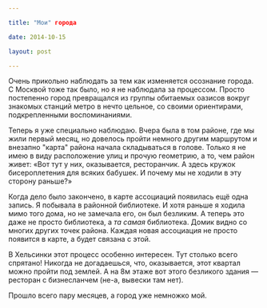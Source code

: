 ```yaml
---

title: "Мои" города

date: 2014-10-15

layout: post

---
```

Очень прикольно наблюдать за тем как изменяется осознание города. С Москвой тоже так было, но я не наблюдала за процессом. Просто постепенно город превращался из группы обитаемых оазисов вокруг знакомых станций метро в нечто цельное, со своими ориентирами, подкрепленными воспоминаниями.
<excerpt/>

Теперь я уже специально наблюдаю. Вчера была в том районе, где мы жили первый месяц, но довелось пройти немного другим маршрутом и внезапно "карта" района начала складываться в голове. Только я не имею в виду расположение улиц и прочую геометрию, а то, чем район живет: «Вот тут у них, оказывается, ресторанчик. А здесь кружок бисероплетения для всяких бабушек. И почему мы не ходили в эту сторону раньше?»

Когда дело было закончено, в карте ассоциаций появилась ещё одна запись. Я побывала в районной библиотеке. И хотя раньше я ходила мимо того дома, но не замечала его, он был безликим. А теперь это даже не просто библиотека, а _та самая_ библиотека. Домик видно со многих других точек района. Каждая новая ассоциация не просто появится в карте, а будет связана с этой.

В Хельсинки этот процесс особенно интересен. Тут столько всего спрятано! Никогда не догадаешься, что, оказывается, этот квартал можно пройти под землей. А на 8м этаже вот этого безликого здания — ресторан с бизнесланчем (не-а, вывески там нет).

Прошло всего пару месяцев, а город уже немножко мой.
